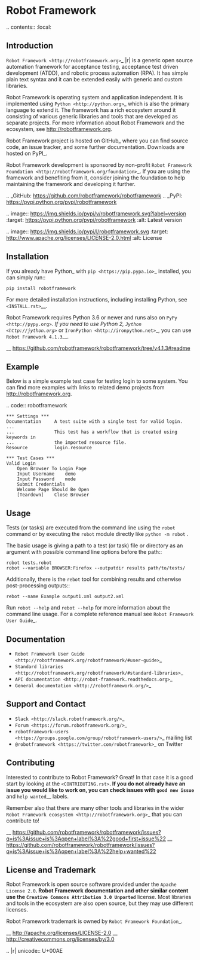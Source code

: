 Robot Framework
===============

.. contents::
   :local:

Introduction
------------

`Robot Framework <http://robotframework.org>`_ |r| is a generic open source
automation framework for acceptance testing, acceptance test driven
development (ATDD), and robotic process automation (RPA). It has simple plain
text syntax and it can be extended easily with generic and custom libraries.

Robot Framework is operating system and application independent. It is
implemented using `Python <http://python.org>`_ which is also the primary
language to extend it. The framework has a rich ecosystem around it consisting
of various generic libraries and tools that are developed as separate projects.
For more information about Robot Framework and the ecosystem, see
http://robotframework.org.

Robot Framework project is hosted on GitHub_ where you can find source code,
an issue tracker, and some further documentation. Downloads are hosted on PyPI_.

Robot Framework development is sponsored by non-profit `Robot Framework Foundation
<http://robotframework.org/foundation>`_. If you are using the framework
and benefiting from it, consider joining the foundation to help maintaining
the framework and developing it further.

.. _GitHub: https://github.com/robotframework/robotframework
.. _PyPI: https://pypi.python.org/pypi/robotframework

.. image:: https://img.shields.io/pypi/v/robotframework.svg?label=version
   :target: https://pypi.python.org/pypi/robotframework
   :alt: Latest version

.. image:: https://img.shields.io/pypi/l/robotframework.svg
   :target: http://www.apache.org/licenses/LICENSE-2.0.html
   :alt: License

Installation
------------

If you already have Python_ with `pip <https://pip.pypa.io>`_ installed,
you can simply run::

    pip install robotframework

For more detailed installation instructions, including installing Python, see
`<INSTALL.rst>`__.

Robot Framework requires Python 3.6 or newer and runs also on `PyPy <http://pypy.org>`_.
If you need to use Python 2, `Jython <http://jython.org>`_ or
`IronPython <http://ironpython.net>`_, you can use `Robot Framework 4.1.3`__.

__ https://github.com/robotframework/robotframework/tree/v4.1.3#readme

Example
-------

Below is a simple example test case for testing login to some system.
You can find more examples with links to related demo projects from
http://robotframework.org.

.. code:: robotframework

    *** Settings ***
    Documentation     A test suite with a single test for valid login.
    ...
    ...               This test has a workflow that is created using keywords in
    ...               the imported resource file.
    Resource          login.resource

    *** Test Cases ***
    Valid Login
        Open Browser To Login Page
        Input Username    demo
        Input Password    mode
        Submit Credentials
        Welcome Page Should Be Open
        [Teardown]    Close Browser

Usage
-----

Tests (or tasks) are executed from the command line using the ``robot``
command or by executing the ``robot`` module directly like ``python -m robot`` .

The basic usage is giving a path to a test (or task) file or directory as an
argument with possible command line options before the path::

    robot tests.robot
    robot --variable BROWSER:Firefox --outputdir results path/to/tests/

Additionally, there is the ``rebot`` tool for combining results and otherwise
post-processing outputs::

    rebot --name Example output1.xml output2.xml

Run ``robot --help`` and ``rebot --help`` for more information about the command
line usage. For a complete reference manual see `Robot Framework User Guide`_.

Documentation
-------------

- `Robot Framework User Guide
  <http://robotframework.org/robotframework/#user-guide>`_
- `Standard libraries
  <http://robotframework.org/robotframework/#standard-libraries>`_
- `API documentation <http://robot-framework.readthedocs.org>`_
- `General documentation <http://robotframework.org/>`_

Support and Contact
-------------------

- `Slack <http://slack.robotframework.org/>`_
- `Forum <https://forum.robotframework.org/>`_
- `robotframework-users
  <https://groups.google.com/group/robotframework-users/>`_ mailing list
- `@robotframework <https://twitter.com/robotframework>`_ on Twitter

Contributing
------------

Interested to contribute to Robot Framework? Great! In that case it is a good
start by looking at the `<CONTRIBUTING.rst>`__. If you
do not already have an issue you would like to work on, you can check
issues with `good new issue`__ and `help wanted`__ labels.

Remember also that there are many other tools and libraries in the wider
`Robot Framework ecosystem <http://robotframework.org>`_ that you can
contribute to!

__ https://github.com/robotframework/robotframework/issues?q=is%3Aissue+is%3Aopen+label%3A%22good+first+issue%22
__ https://github.com/robotframework/robotframework/issues?q=is%3Aissue+is%3Aopen+label%3A%22help+wanted%22

License and Trademark
---------------------

Robot Framework is open source software provided under the `Apache License 2.0`__.
Robot Framework documentation and other similar content use the
`Creative Commons Attribution 3.0 Unported`__ license. Most libraries and tools
in the ecosystem are also open source, but they may use different licenses.

Robot Framework trademark is owned by `Robot Framework Foundation`_.

__ http://apache.org/licenses/LICENSE-2.0
__ http://creativecommons.org/licenses/by/3.0

.. |r| unicode:: U+00AE